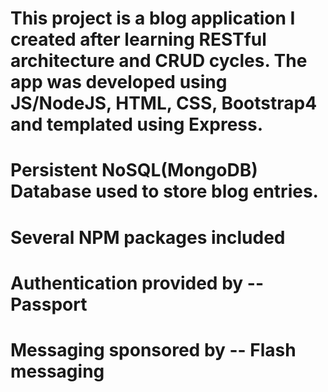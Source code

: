 # This project is a blog application I created after learning RESTful architecture and CRUD cycles. The app was developed using JS/NodeJS, HTML, CSS, Bootstrap4 and templated using Express.

# Persistent NoSQL(MongoDB) Database used to store blog entries.

# Several NPM packages included

# Authentication provided by -- Passport

# Messaging sponsored by -- Flash messaging